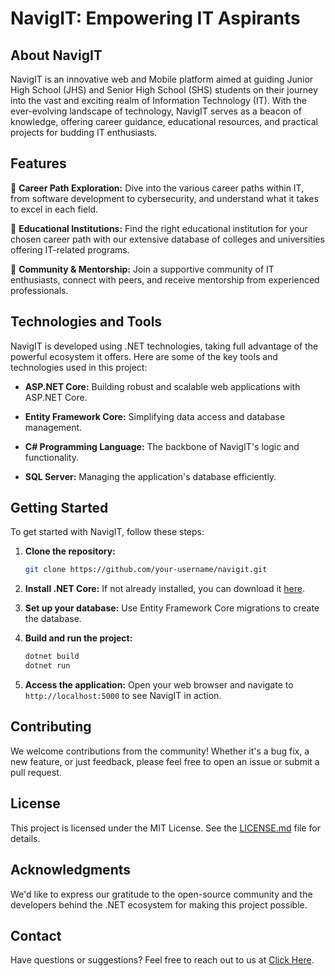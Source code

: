 

# NavigIT: Empowering IT Aspirants

## About NavigIT

NavigIT is an innovative web and Mobile   platform  aimed at guiding Junior High School (JHS) and Senior High School (SHS) students on their journey into the vast and exciting realm of Information Technology (IT). With the ever-evolving landscape of technology, NavigIT serves as a beacon of knowledge, offering career guidance, educational resources, and practical projects for budding IT enthusiasts.

## Features

🚀 **Career Path Exploration:** Dive into the various career paths within IT, from software development to cybersecurity, and understand what it takes to excel in each field.

🏫 **Educational Institutions:** Find the right educational institution for your chosen career path with our extensive database of colleges and universities offering IT-related programs.

🤝 **Community & Mentorship:** Join a supportive community of IT enthusiasts, connect with peers, and receive mentorship from experienced professionals.

## Technologies and Tools

NavigIT is developed using .NET technologies, taking full advantage of the powerful ecosystem it offers. Here are some of the key tools and technologies used in this project:

- **ASP.NET Core:** Building robust and scalable web applications with ASP.NET Core.

- **Entity Framework Core:** Simplifying data access and database management.

- **C# Programming Language:** The backbone of NavigIT's logic and functionality.
- **SQL Server:** Managing the application's database efficiently.

## Getting Started

To get started with NavigIT, follow these steps:

1. **Clone the repository:** 
   ```sh
   git clone https://github.com/your-username/navigit.git
   ```

2. **Install .NET Core:** If not already installed, you can download it [here](https://dotnet.microsoft.com/download).

3. **Set up your database:** Use Entity Framework Core migrations to create the database.

4. **Build and run the project:**
   ```sh
   dotnet build
   dotnet run
   ```

5. **Access the application:** Open your web browser and navigate to `http://localhost:5000` to see NavigIT in action.

## Contributing

We welcome contributions from the community! Whether it's a bug fix, a new feature, or just feedback, please feel free to open an issue or submit a pull request.

## License

This project is licensed under the MIT License. See the [LICENSE.md](LICENSE.md) file for details.

## Acknowledgments

We'd like to express our gratitude to the open-source community and the developers behind the .NET ecosystem for making this project possible.

## Contact

Have questions or suggestions? Feel free to reach out to us at [Click Here](mailto:IGoogleAuthService).

